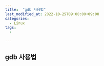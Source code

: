 ```yaml
---
title:  "gdb 사용법"
last_modified_at: 2022-10-25T09:00:00+09:00
categories: 
  - Linux
tags: 
  - 

---
```


## gdb 사용법


